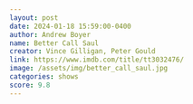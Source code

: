 ```yaml
---
layout: post
date: 2024-01-18 15:59:00-0400
author: Andrew Boyer
name: Better Call Saul
creator: Vince Gilligan, Peter Gould
link: https://www.imdb.com/title/tt3032476/
image: /assets/img/better_call_saul.jpg
categories: shows
score: 9.8
---
```

